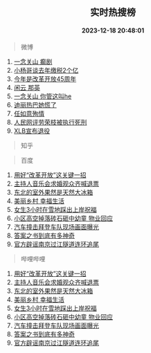 <div align="center"><h2>实时热搜榜</h2><h4>2023-12-18 20:48:01</h4></div>

> 微博  

1. [一念关山 癫剧](https://s.weibo.com/weibo?q=%E4%B8%80%E5%BF%B5%E5%85%B3%E5%B1%B1%20%E7%99%AB%E5%89%A7&t=31&band_rank=1&Refer=top)<br />
2. [小杨哥谈去年缴税2个亿](https://s.weibo.com/weibo?q=%23%E5%B0%8F%E6%9D%A8%E5%93%A5%E8%B0%88%E5%8E%BB%E5%B9%B4%E7%BC%B4%E7%A8%8E2%E4%B8%AA%E4%BA%BF%23&t=31&band_rank=2&Refer=top)<br />
3. [今年是改革开放45周年](https://s.weibo.com/weibo?q=%23%E4%BB%8A%E5%B9%B4%E6%98%AF%E6%94%B9%E9%9D%A9%E5%BC%80%E6%94%BE45%E5%91%A8%E5%B9%B4%23&t=31&band_rank=3&Refer=top)<br />
4. [闲云 那英](https://s.weibo.com/weibo?q=%E9%97%B2%E4%BA%91%20%E9%82%A3%E8%8B%B1&t=31&band_rank=4&Refer=top)<br />
5. [一念关山 你管这叫he](https://s.weibo.com/weibo?q=%E4%B8%80%E5%BF%B5%E5%85%B3%E5%B1%B1%20%E4%BD%A0%E7%AE%A1%E8%BF%99%E5%8F%ABhe&t=31&band_rank=5&Refer=top)<br />
6. [迪丽热巴她慌了](https://s.weibo.com/weibo?q=%E8%BF%AA%E4%B8%BD%E7%83%AD%E5%B7%B4%E5%A5%B9%E6%85%8C%E4%BA%86&t=31&band_rank=6&Refer=top)<br />
7. [任如意殉情](https://s.weibo.com/weibo?q=%E4%BB%BB%E5%A6%82%E6%84%8F%E6%AE%89%E6%83%85&t=31&band_rank=7&Refer=top)<br />
8. [人民网评劳荣枝被执行死刑](https://s.weibo.com/weibo?q=%23%E4%BA%BA%E6%B0%91%E7%BD%91%E8%AF%84%E5%8A%B3%E8%8D%A3%E6%9E%9D%E8%A2%AB%E6%89%A7%E8%A1%8C%E6%AD%BB%E5%88%91%23&t=31&band_rank=8&Refer=top)<br />
9. [XLB宣布退役](https://s.weibo.com/weibo?q=%23XLB%E5%AE%A3%E5%B8%83%E9%80%80%E5%BD%B9%23&t=31&band_rank=9&Refer=top)<br />

> 知乎  


> 百度  

1. [用好“改革开放”这关键一招](https://www.baidu.com/s?wd=%E7%94%A8%E5%A5%BD%E2%80%9C%E6%94%B9%E9%9D%A9%E5%BC%80%E6%94%BE%E2%80%9D%E8%BF%99%E5%85%B3%E9%94%AE%E4%B8%80%E6%8B%9B&sa=fyb_news&rsv_dl=fyb_news)<br />
2. [主持人音乐会求婚观众齐喊退票](https://www.baidu.com/s?wd=%E4%B8%BB%E6%8C%81%E4%BA%BA%E9%9F%B3%E4%B9%90%E4%BC%9A%E6%B1%82%E5%A9%9A%E8%A7%82%E4%BC%97%E9%BD%90%E5%96%8A%E9%80%80%E7%A5%A8&sa=fyb_news&rsv_dl=fyb_news)<br />
3. [东北的室外果然是天然大冰箱](https://www.baidu.com/s?wd=%E4%B8%9C%E5%8C%97%E7%9A%84%E5%AE%A4%E5%A4%96%E6%9E%9C%E7%84%B6%E6%98%AF%E5%A4%A9%E7%84%B6%E5%A4%A7%E5%86%B0%E7%AE%B1&sa=fyb_news&rsv_dl=fyb_news)<br />
4. [美丽乡村 幸福生活](https://www.baidu.com/s?wd=%E7%BE%8E%E4%B8%BD%E4%B9%A1%E6%9D%91+%E5%B9%B8%E7%A6%8F%E7%94%9F%E6%B4%BB&sa=fyb_news&rsv_dl=fyb_news)<br />
5. [女生3小时在雪地踩出上岸祝福](https://www.baidu.com/s?wd=%E5%A5%B3%E7%94%9F3%E5%B0%8F%E6%97%B6%E5%9C%A8%E9%9B%AA%E5%9C%B0%E8%B8%A9%E5%87%BA%E4%B8%8A%E5%B2%B8%E7%A5%9D%E7%A6%8F&sa=fyb_news&rsv_dl=fyb_news)<br />
6. [小区高空掉落砖石砸中幼童 物业回应](https://www.baidu.com/s?wd=%E5%B0%8F%E5%8C%BA%E9%AB%98%E7%A9%BA%E6%8E%89%E8%90%BD%E7%A0%96%E7%9F%B3%E7%A0%B8%E4%B8%AD%E5%B9%BC%E7%AB%A5+%E7%89%A9%E4%B8%9A%E5%9B%9E%E5%BA%94&sa=fyb_news&rsv_dl=fyb_news)<br />
7. [汽车撞击拜登车队现场画面曝光](https://www.baidu.com/s?wd=%E6%B1%BD%E8%BD%A6%E6%92%9E%E5%87%BB%E6%8B%9C%E7%99%BB%E8%BD%A6%E9%98%9F%E7%8E%B0%E5%9C%BA%E7%94%BB%E9%9D%A2%E6%9B%9D%E5%85%89&sa=fyb_news&rsv_dl=fyb_news)<br />
8. [答案之书到底有多神奇](https://www.baidu.com/s?wd=%E7%AD%94%E6%A1%88%E4%B9%8B%E4%B9%A6%E5%88%B0%E5%BA%95%E6%9C%89%E5%A4%9A%E7%A5%9E%E5%A5%87&sa=fyb_news&rsv_dl=fyb_news)<br />
9. [官方辟谣南京过江隧道连环追尾](https://www.baidu.com/s?wd=%E5%AE%98%E6%96%B9%E8%BE%9F%E8%B0%A3%E5%8D%97%E4%BA%AC%E8%BF%87%E6%B1%9F%E9%9A%A7%E9%81%93%E8%BF%9E%E7%8E%AF%E8%BF%BD%E5%B0%BE&sa=fyb_news&rsv_dl=fyb_news)<br />

> 哔哩哔哩  

1. [用好“改革开放”这关键一招](https://www.baidu.com/s?wd=%E7%94%A8%E5%A5%BD%E2%80%9C%E6%94%B9%E9%9D%A9%E5%BC%80%E6%94%BE%E2%80%9D%E8%BF%99%E5%85%B3%E9%94%AE%E4%B8%80%E6%8B%9B&sa=fyb_news&rsv_dl=fyb_news)<br />
2. [主持人音乐会求婚观众齐喊退票](https://www.baidu.com/s?wd=%E4%B8%BB%E6%8C%81%E4%BA%BA%E9%9F%B3%E4%B9%90%E4%BC%9A%E6%B1%82%E5%A9%9A%E8%A7%82%E4%BC%97%E9%BD%90%E5%96%8A%E9%80%80%E7%A5%A8&sa=fyb_news&rsv_dl=fyb_news)<br />
3. [东北的室外果然是天然大冰箱](https://www.baidu.com/s?wd=%E4%B8%9C%E5%8C%97%E7%9A%84%E5%AE%A4%E5%A4%96%E6%9E%9C%E7%84%B6%E6%98%AF%E5%A4%A9%E7%84%B6%E5%A4%A7%E5%86%B0%E7%AE%B1&sa=fyb_news&rsv_dl=fyb_news)<br />
4. [美丽乡村 幸福生活](https://www.baidu.com/s?wd=%E7%BE%8E%E4%B8%BD%E4%B9%A1%E6%9D%91+%E5%B9%B8%E7%A6%8F%E7%94%9F%E6%B4%BB&sa=fyb_news&rsv_dl=fyb_news)<br />
5. [女生3小时在雪地踩出上岸祝福](https://www.baidu.com/s?wd=%E5%A5%B3%E7%94%9F3%E5%B0%8F%E6%97%B6%E5%9C%A8%E9%9B%AA%E5%9C%B0%E8%B8%A9%E5%87%BA%E4%B8%8A%E5%B2%B8%E7%A5%9D%E7%A6%8F&sa=fyb_news&rsv_dl=fyb_news)<br />
6. [小区高空掉落砖石砸中幼童 物业回应](https://www.baidu.com/s?wd=%E5%B0%8F%E5%8C%BA%E9%AB%98%E7%A9%BA%E6%8E%89%E8%90%BD%E7%A0%96%E7%9F%B3%E7%A0%B8%E4%B8%AD%E5%B9%BC%E7%AB%A5+%E7%89%A9%E4%B8%9A%E5%9B%9E%E5%BA%94&sa=fyb_news&rsv_dl=fyb_news)<br />
7. [汽车撞击拜登车队现场画面曝光](https://www.baidu.com/s?wd=%E6%B1%BD%E8%BD%A6%E6%92%9E%E5%87%BB%E6%8B%9C%E7%99%BB%E8%BD%A6%E9%98%9F%E7%8E%B0%E5%9C%BA%E7%94%BB%E9%9D%A2%E6%9B%9D%E5%85%89&sa=fyb_news&rsv_dl=fyb_news)<br />
8. [答案之书到底有多神奇](https://www.baidu.com/s?wd=%E7%AD%94%E6%A1%88%E4%B9%8B%E4%B9%A6%E5%88%B0%E5%BA%95%E6%9C%89%E5%A4%9A%E7%A5%9E%E5%A5%87&sa=fyb_news&rsv_dl=fyb_news)<br />
9. [官方辟谣南京过江隧道连环追尾](https://www.baidu.com/s?wd=%E5%AE%98%E6%96%B9%E8%BE%9F%E8%B0%A3%E5%8D%97%E4%BA%AC%E8%BF%87%E6%B1%9F%E9%9A%A7%E9%81%93%E8%BF%9E%E7%8E%AF%E8%BF%BD%E5%B0%BE&sa=fyb_news&rsv_dl=fyb_news)<br />
